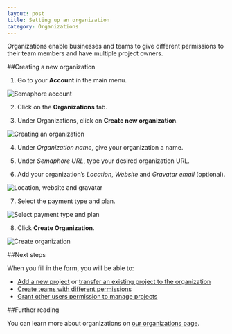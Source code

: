 ```yaml
---
layout: post
title: Setting up an organization
category: Organizations
---
```


Organizations enable businesses and teams to give different permissions to their team members and have multiple project owners.

##Creating a new organization

1. Go to your **Account** in the main menu.

  <img src="/docs/assets/img/setting-up-an-organization/account.png" alt="Semaphore account" class="img-responsive img-bordered">

2. Click on the **Organizations** tab.

3. Under Organizations, click on **Create new organization**.

  <img src="/docs/assets/img/setting-up-an-organization/organizations-tab.png" alt="Creating an organization" class="img-responsive img-bordered">

4. Under _Organization name_, give your organization a name.

5. Under _Semaphore URL_, type your desired organization URL.

6. Add your organization’s _Location_, _Website_ and _Gravatar email_ (optional).

  <img src="/docs/assets/img/setting-up-an-organization/organization-details.png" alt="Location, website and gravatar" class="img-responsive img-bordered">

7. Select the payment type and plan.

  <img src="/docs/assets/img/setting-up-an-organization/payment-and-plans.png" alt="Select payment type and plan" class="img-responsive img-bordered">

8. Click **Create Organization**.

  <img src="/docs/assets/img/setting-up-an-organization/create-organization.png" alt="Create organization" class="img-responsive img-bordered">

##Next steps

When you fill in the form, you will be able to:

- [Add a new project](docs/adding-github-bitbucket-project-to-semaphore.html) or [transfer an existing project to the organization](/docs/organizations/transferring-a-project-to-an-organization.html)
- [Create teams with different permissions](/docs/organizations/creating-a-team.html)
- [Grant other users permission to manage projects](/docs/organizations/granting-users-permission-to-manage-projects-within-an-organization.html)

##Further reading

You can learn more about organizations on [our organizations page](/docs/organizations.html).
